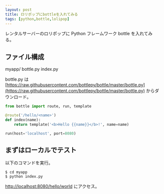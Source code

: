 ```yaml
---
layout: post
title: ロリポップにbottleを入れてみる
tags: [python,bottle,lolipop]
---
```


レンタルサーバーのロリポップに Python フレームワーク bottle を入れてみる。

## ファイル構成

myapp/ bottle.py
       index.py

bottle.py は [https://raw.githubusercontent.com/bottlepy/bottle/master/bottle.py](https://raw.githubusercontent.com/bottlepy/bottle/master/bottle.py) からダウンロード。

```index.py
from bottle import route, run, template

@route('/hello/<name>')
def index(name):
    return template('<b>Hello {{name}}</b>!', name=name)

run(host='localhost', port=8080)
```

## まずはローカルでテスト

以下のコマンドを実行。

```
$ cd myapp
$ python index.py
```

[http://localhost:8080/hello/world](http://localhost:8080/hello/world) にアクセス。
